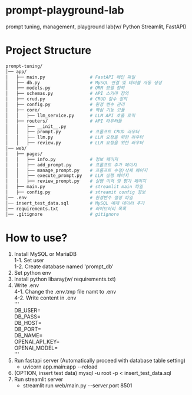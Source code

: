 # prompt-playground-lab  
prompt tuning, management, playground lab(w/ Python Streamlit, FastAPI)

# Project Structure  
```bash  
prompt-tuning/   
│── app/     
│   ├── main.py                 # FastAPI 메인 파일
│   ├── db.py                   # MySQL 연결 및 테이블 자동 생성  
│   ├── models.py               # ORM 모델 정의  
│   ├── schemas.py              # API 스키마 정의  
│   ├── crud.py                 # CRUD 함수 정의  
│   ├── config.py               # 환경 변수 관리  
│   ├── core/                   # 핵심 기능 모듈    
│   │   ├── llm_service.py      # LLM API 호출 로직  
│   ├── routers/                # API 라우터들  
│   │   ├── __init__.py      
│   │   ├── prompt.py           # 프롬프트 CRUD 라우터  
│   │   ├── llm.py              # LLM 요청을 위한 라우터               
│   │   ├── review.py           # LLM 요청을 위한 라우터             
│── web/                  
│   ├── pages/                    
│   │   ├── info.py             # 정보 페이지  
│   │   ├── add_prompt.py       # 프롬프트 추가 페이지  
│   │   ├── manage_prompt.py    # 프롬프트 수정/삭제 페이지  
│   │   ├── execute_prompt.py   # LLM 실행 페이지  
│   │   ├── review_prompt.py    # 실행 이력 및 평가 페이지  
│   ├── main.py                 # streamlit main 파일  
│   ├── config.py               # streamit config 정보  
│── .env                        # 환경변수 설정 파일  
│── insert_test_data.sql        # MySQL 예제 데이터 추가  
│── requirements.txt            # 라이브러리 목록  
│── .gitignore                  # gitignore  
```

# How to use?

1. Install MySQL or MariaDB  
    1-1. Set user  
    1-2. Create database named 'prompt_db'  
2. Set python env  
3. Install python libaray(w/ requirements.txt)  
4. Write .env  
    4-1. Change the .env.tmp file namt to .env  
    4-2. Write content in .env  
    '''   
    DB_USER=    
    DB_PASS=     
    DB_HOST=    
    DB_PORT=      
    DB_NAME=    
    OPENAI_API_KEY=    
    OPENAI_MODEL=    
    '''  
5. Run fastapi server (Automatically proceed with database table setting)  
    - uvicorn app.main:app --reload  
6. (OPTION, insert test data) mysql -u root -p < insert_test_data.sql  
7. Run streamlit server  
    - streamlit run web/main.py --server.port 8501  

